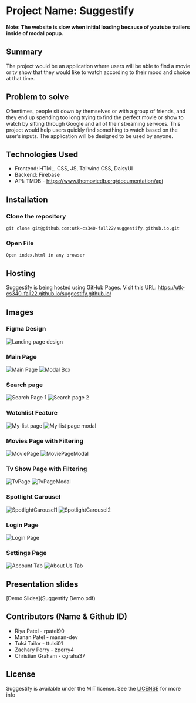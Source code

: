 # Project Name: Suggestify

**Note: The website is slow when initial loading because of youtube trailers inside of modal popup.**

## Summary

The project would be an application where users will be able to find a movie or tv show that they would like to watch according to their mood and choice at that time.

## Problem to solve

Oftentimes, people sit down by themselves or with a group of friends, and they end up spending too long trying to find the perfect movie or show to watch by sifting through Google and all of their streaming services. This project would help users quickly find something to watch based on the user’s inputs. The application will be designed to be used by anyone.

## Technologies Used

- Frontend: HTML, CSS, JS, Tailwind CSS, DaisyUI
- Backend: Firebase
- API: TMDB - <https://www.themoviedb.org/documentation/api>


## Installation

### Clone the repository

```text
git clone git@github.com:utk-cs340-fall22/suggestify.github.io.git
```

### Open File

```text
Open index.html in any browser
```

## Hosting

Suggestify is being hosted using GitHub Pages. Visit this URL: <https://utk-cs340-fall22.github.io/suggestify.github.io/>

## Images

### Figma Design
![Landing page design](landing_page_design.png)

###  Main Page
![Main Page](main_page.jpg)
![Modal Box](modal_box.jpg)

### Search page
![Search Page 1](search_page.png)
![Search page 2](search_page2.png)
### Watchlist Feature
![My-list page](watchlist-page-img.png)
![My-list page modal](watchlist-modal-img.png)

### Movies Page with Filtering
![MoviePage](moviePage.png)
![MoviePageModal](moviePageModal.png)
### Tv Show Page with Filtering
![TvPage](tvShowPage.png)
![TvPageModal](tvShowPageModal.png)

### Spotlight Carousel
![SpotlightCarousel1](spotlight1.jpg)
![SpotlightCarousel2](spotlight2.jpg)

### Login Page
![Login Page](login_page.png)

### Settings Page
![Account Tab](account.jpg)
![About Us Tab](about.jpg)

## Presentation slides
[Demo Slides](Suggestify Demo.pdf)

## Contributors (Name & Github ID)

- Riya Patel - rpatel90
- Manan Patel - manan-dev
- Tulsi Tailor - ttulsi01
- Zachary Perry - zperry4
- Christian Graham - cgraha37

## License

Suggestify is available under the MIT license. See the [LICENSE](https://github.com/utk-cs340-fall22/suggestify.github.io/blob/main/LICENSE) for more info
